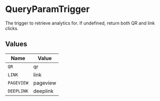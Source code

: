 # QueryParamTrigger

The trigger to retrieve analytics for. If undefined, return both QR and link clicks.


## Values

| Name       | Value      |
| ---------- | ---------- |
| `QR`       | qr         |
| `LINK`     | link       |
| `PAGEVIEW` | pageview   |
| `DEEPLINK` | deeplink   |